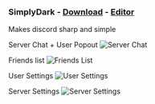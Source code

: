 ### SimplyDark - [Download](https://betterdiscord.net/ghdl?id=3193) - [Editor](https://gibbu.me/themegen/simplydark)
Makes discord sharp and simple

Server Chat + User Popout
![Server Chat](https://i.imgur.com/PZsOQ3d.jpg)

Friends list
![Friends List](https://i.imgur.com/jinqkHx.jpg)

User Settings
![User Settings](https://i.imgur.com/9HRBSYP.jpg)

Server Settings
![Server Settings](https://i.imgur.com/YlWfkMd.jpg)
